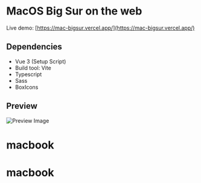# MacOS Big Sur on the web

Live demo: [https://mac-bigsur.vercel.app/](https://mac-bigsur.vercel.app/)

## Dependencies

- Vue 3 (Setup Script)
- Build tool: Vite
- Typescript
- Sass
- BoxIcons

## Preview

![Preview Image](https://res.cloudinary.com/naptest/image/upload/v1637208522/mac_n0xmvy.png)
# macbook
# macbook
